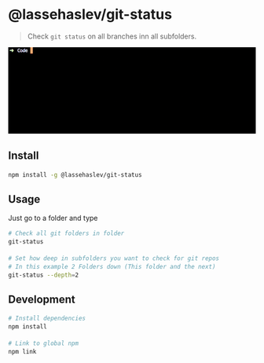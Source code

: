 # @lassehaslev/git-status
> Check `git status` on all branches inn all subfolders.

![Demo](git-status-demo.gif)

## Install
``` bash
npm install -g @lassehaslev/git-status
```

## Usage
Just go to a folder and type
``` bash
# Check all git folders in folder
git-status

# Set how deep in subfolders you want to check for git repos
# In this example 2 Folders down (This folder and the next)
git-status --depth=2
```

## Development

```bash
# Install dependencies
npm install

# Link to global npm
npm link
```
